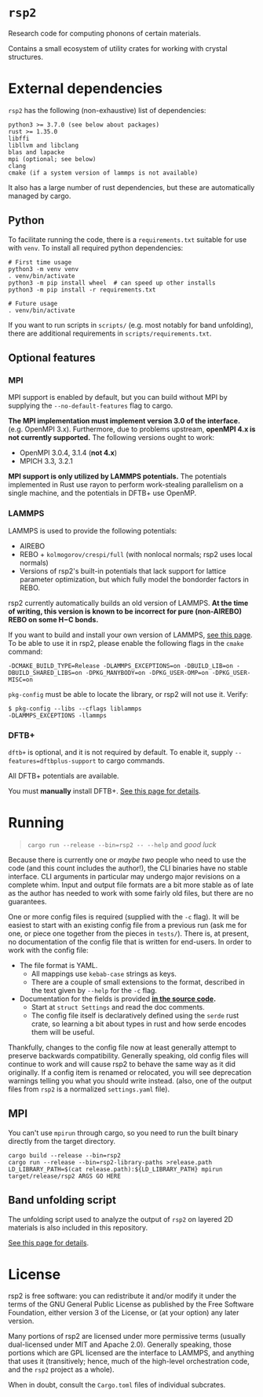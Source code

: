 # `rsp2`

Research code for computing phonons of certain materials.

Contains a small ecosystem of utility crates for working with crystal structures.

# External dependencies

`rsp2` has the following (non-exhaustive) list of dependencies:

```
python3 >= 3.7.0 (see below about packages)
rust >= 1.35.0
libffi
libllvm and libclang
blas and lapacke
mpi (optional; see below)
clang
cmake (if a system version of lammps is not available)
```

It also has a large number of rust dependencies, but these are automatically managed by cargo.

## Python

To facilitate running the code, there is a `requirements.txt` suitable for use with `venv`.  To install all required python dependencies:

```
# First time usage
python3 -m venv venv
. venv/bin/activate
python3 -m pip install wheel  # can speed up other installs
python3 -m pip install -r requirements.txt

# Future usage
. venv/bin/activate
```

If you want to run scripts in `scripts/` (e.g. most notably for band unfolding), there are additional requirements in `scripts/requirements.txt`.

## Optional features

### MPI

MPI support is enabled by default, but you can build without MPI by supplying the `--no-default-features` flag to cargo.

**The MPI implementation must implement version 3.0 of the interface.**  (e.g. OpenMPI 3.x).  Furthermore, due to problems upstream, **openMPI 4.x is not currently supported.**  The following versions ought to work:

* OpenMPI 3.0.4, 3.1.4 (**not 4.x**)
* MPICH 3.3, 3.2.1

**MPI support is only utilized by LAMMPS potentials.**  The potentials implemented in Rust use rayon to perform work-stealing parallelism on a single machine, and the potentials in DFTB+ use OpenMP.

### LAMMPS

LAMMPS is used to provide the following potentials:

* AIREBO
* REBO + `kolmogorov/crespi/full` (with nonlocal normals; rsp2 uses local normals)
* Versions of rsp2's built-in potentials that lack support for lattice parameter optimization, but which fully model the bondorder factors in REBO.

rsp2 currently automatically builds an old version of LAMMPS.  **At the time of writing, this version is known to be incorrect for pure (non-AIREBO) REBO on some H−C bonds.**

If you want to build and install your own version of LAMMPS, [see this page](https://github.com/lammps/lammps/blob/master/cmake/README.md). To be able to use it in rsp2, please enable the following flags in the `cmake` command:

```
-DCMAKE_BUILD_TYPE=Release -DLAMMPS_EXCEPTIONS=on -DBUILD_LIB=on -DBUILD_SHARED_LIBS=on -DPKG_MANYBODY=on -DPKG_USER-OMP=on -DPKG_USER-MISC=on
```

`pkg-config` must be able to locate the library, or rsp2 will not use it.  Verify:

```
$ pkg-config --libs --cflags liblammps
-DLAMMPS_EXCEPTIONS -llammps
```

### DFTB+

`dftb+` is optional, and it is not required by default.  To enable it, supply `--features=dftbplus-support` to cargo commands.

All DFTB+ potentials are available.

You must **manually** install DFTB+. [See this page for details](https://github.com/ExpHP/dftbplus-sys/blob/master/doc/installing-dftbplus.md).

# Running

> `cargo run --release --bin=rsp2 -- --help` and *good luck*

Because there is currently one or *maybe two* people who need to use the code (and this count includes the author!), the CLI binaries have no stable interface. CLI arguments in particular may undergo major revisions on a complete whim.  Input and output file formats are a bit more stable as of late as the author has needed to work with some fairly old files, but there are no guarantees.

One or more config files is required (supplied with the `-c` flag). It will be easiest to start with an existing config file from a previous run (ask me for one, or piece one together from the pieces in `tests/`). There is, at present, no documentation of the config file that is written for end-users.  In order to work with the config file:

* The file format is YAML.
  * All mappings use `kebab-case` strings as keys.
  * There are a couple of small extensions to the format, described in the text given by `--help` for the `-c` flag.
* Documentation for the fields is provided **[in the source code](https://github.com/ExpHP/rsp2/blob/master/src/tasks/config/config.rs).**
  * Start at `struct Settings` and read the doc comments.
  * The config file itself is declaratively defined using the `serde` rust crate, so learning a bit about types in rust and how serde encodes them will be useful.

Thankfully, changes to the config file now at least generally attempt to preserve backwards compatibility.  Generally speaking, old config files will continue to work and will cause rsp2 to behave the same way as it did originally.  If a config item is renamed or relocated, you will see deprecation warnings telling you what you should write instead. (also, one of the output files from `rsp2` is a normalized `settings.yaml` file).

## MPI

You can't use `mpirun` through cargo, so you need to run the built binary directly from the target directory.

```
cargo build --release --bin=rsp2
cargo run --release --bin=rsp2-library-paths >release.path
LD_LIBRARY_PATH=$(cat release.path):${LD_LIBRARY_PATH} mpirun target/release/rsp2 ARGS GO HERE
```

## Band unfolding script

The unfolding script used to analyze the output of `rsp2` on layered 2D materials is also included in this repository.

[See this page for details](https://github.com/ExpHP/rsp2/blob/master/doc/unfolding.md).

# License

rsp2 is free software: you can redistribute it and/or modify it under the terms of the GNU General Public License as published by the Free Software Foundation, either version 3 of the License, or (at your option) any later version.

Many portions of rsp2 are licensed under more permissive terms (usually dual-licensed under MIT and Apache 2.0). Generally speaking, those portions which are GPL licensed are the interface to LAMMPS, and anything that uses it (transitively; hence, much of the high-level orchestration code, and the `rsp2` project as a whole).

When in doubt, consult the `Cargo.toml` files of individual subcrates.
